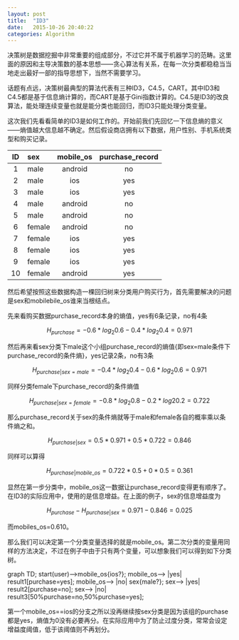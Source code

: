 ```yaml
---
layout: post
title:  "ID3"
date:   2015-10-26 20:40:22
categories: Algorithm
---
```


决策树是数据挖掘中非常重要的组成部分，不过它并不属于机器学习的范畴。这里面的原因和主导决策数的基本思想——贪心算法有关系，在每一次分类都稳稳当当地走出最好一部的指导思想下，当然不需要学习。

话题有点远，决策树最典型的算法代表有三种ID3，C4.5，CART。其中ID3和C4.5都是基于信息熵计算的，而CART是基于Gini指数计算的。C4.5是ID3的改良算法，能处理连续变量也就是能分类也能回归，而ID3只能处理分类变量。

这次我们先看看简单的ID3是如何工作的。开始前我们先回忆一下信息熵的意义——熵值越大信息越不确定。然后假设商店拥有以下数据，用户性别、手机系统类型和购买记录。   

| ID     | sex        | mobile_os      | purchase_record      |
| :----: | :--------- | :------------: | :------------------: |
| 1      | male       | android        | no                   |
| 2      | male       | ios            | yes                  |
| 3      | male       | ios            | yes                  |
| 4      | male       | android        | no                   |
| 5      | male       | android        | no                   |
| 6      | female     | android        | no                   |
| 7      | female     | ios            | yes                  |
| 8      | female     | ios            | yes                  |
| 9      | female     | ios            | yes                  |
| 10     | female     | android        | yes                  |

然后希望按照这些数据构造一棵回归树来分类用户购买行为，首先需要解决的问题是sex和mobilebile_os谁来当根结点。

先来看购买数据purchase_record本身的熵值，yes有6条记录，no有4条

$$H_{purchase}=-0.6*log_2{0.6}-0.4*log_2{0.4}=0.971$$

然后再来看sex分类下male这个小组purchase_record的熵值{即sex=male条件下purchase_record的条件熵}，yes记录2条，no有3条 

$$H_{purchase|sex=male}=-0.4*log_2{0.4}-0.6*log_2{0.6}=0.971$$ 

同样分类female下purchase_record的条件熵值 

$$H_{purchase|sex=female}=-0.8*log_2{0.8}-0.2*log2{0.2}=0.722$$

那么purchase_record关于sex的条件熵就等于male和female各自的概率乘以条件熵之和。

$$H_{purchase|sex}=0.5*0.971+0.5*0.722=0.846$$

同样可以算得 

$$H_{purchase|mobile\_os}=0.722*0.5+0*0.5=0.361$$

显然在第一步分类中，mobile_os这一数据让purchase_record变得更有顺序了。在ID3的实际应用中，使用的是信息增益。在上面的例子，sex的信息增益度为

$$H_{purchase}-H_{purchase|sex}=0.971-0.846=0.025$$

而mobiles_os=0.610。

那么我们可以决定第一个分类变量选择的就是mobile_os。第二次分类的变量用同样的方法决定，不过在例子中由于只有两个变量，可以想象我们可以得到如下分类树。

<script src="http://cdn.bootcss.com/mermaid/0.5.4/mermaid.js"></script>
<div class="mermaid">
graph TD;
    start(user)-->mobile_os{ios?};
    mobile_os--> |yes| result1[purchase=yes];
    mobile_os--> |no| sex{male?};
    sex--> |yes| result2[purchase=no];
    sex--> |no| result3[50%purchase=no,50%purchase=yes];
</div>

第一个mobile_os==ios的分支之所以没再继续按sex分类是因为该组的purchase都是yes，熵值为0没有必要再分。在实际应用中为了防止过度分类，常常会设定增益度阈值，低于该阈值则不再划分。